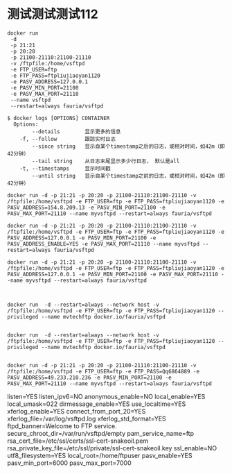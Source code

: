 
# 测试测试测试112

```
docker run 
 -d
 -p 21:21 
 -p 20:20 
 -p 21100-21110:21100-21110 
 -v /ftpfile:/home/vsftpd 
 -e FTP_USER=ftp 
 -e FTP_PASS=ftpliujiaoyan1120 
 -e PASV_ADDRESS=127.0.0.1 
 -e PASV_MIN_PORT=21100 
 -e PASV_MAX_PORT=21110 
 --name vsftpd 
 --restart=always fauria/vsftpd
```

```
$ docker logs [OPTIONS] CONTAINER
  Options:
        --details        显示更多的信息
    -f, --follow         跟踪实时日志
        --since string   显示自某个timestamp之后的日志，或相对时间，如42m（即42分钟）
        --tail string    从日志末尾显示多少行日志， 默认是all
    -t, --timestamps     显示时间戳
        --until string   显示自某个timestamp之前的日志，或相对时间，如42m（即42分钟）
```

```
docker run -d -p 21:21 -p 20:20 -p 21100-21110:21100-21110 -v /ftpfile:/home/vsftpd -e FTP_USER=ftp -e FTP_PASS=ftpliujiaoyan1120 -e PASV_ADDRESS=154.8.209.13 -e PASV_MIN_PORT=21100 -e PASV_MAX_PORT=21110 --name myvsftpd --restart=always fauria/vsftpd

docker run -d -p 21:21 -p 20:20 -p 21100-21110:21100-21110 -v /ftpfile:/home/vsftpd -e FTP_USER=ftp -e FTP_PASS=ftpliujiaoyan1120 -e PASV_ADDRESS=127.0.0.1 -e PASV_MIN_PORT=21100 -e PASV_ADDRESS_ENABLE=YES -e PASV_MAX_PORT=21110 --name myvsftpd --restart=always fauria/vsftpd

docker run -d -p 21:21 -p 20:20 -p 21100-21110:21100-21110 -v /ftpfile:/home/vsftpd -e FTP_USER=ftp -e FTP_PASS=ftpliujiaoyan1120 -e PASV_ADDRESS=127.0.0.1 -e PASV_MIN_PORT=21100 -e PASV_MAX_PORT=21110 --name myvsftpd --restart=always fauria/vsftpd



docker run  -d --restart=always --network host -v /ftpfile:/home/vsftpd -e FTP_USER=ftp -e FTP_PASS=ftpliujiaoyan1120 --privileged --name mvtechftp docker.io/fauria/vsftpd


docker run  -d --restart=always --network host -v /ftpfile:/home/vsftpd -e FTP_USER=ftp -e FTP_PASS=ftpliujiaoyan1120 --privileged --name mvtechftp docker.io/fauria/vsftpd


docker run -d -p 21:21 -p 20:20 -p 21100-21110:21100-21110 -v /ftpfile:/home/vsftpd -e FTP_USER=ftp -e FTP_PASS=Qq6864889 -e PASV_ADDRESS=49.233.210.236 -e PASV_MIN_PORT=21100 -e PASV_MAX_PORT=21110 --name myvsftpd --restart=always fauria/vsftpd

```



listen=YES
listen_ipv6=NO
anonymous_enable=NO
local_enable=YES
local_umask=022
dirmessage_enable=YES
use_localtime=YES
xferlog_enable=YES
connect_from_port_20=YES
xferlog_file=/var/log/vsftpd.log
xferlog_std_format=YES
ftpd_banner=Welcome to FTP service.
secure_chroot_dir=/var/run/vsftpd/empty
pam_service_name=ftp
rsa_cert_file=/etc/ssl/certs/ssl-cert-snakeoil.pem
rsa_private_key_file=/etc/ssl/private/ssl-cert-snakeoil.key
ssl_enable=NO
utf8_filesystem=YES
local_root=/home/ftpuser
pasv_enable=YES
pasv_min_port=6000
pasv_max_port=7000
